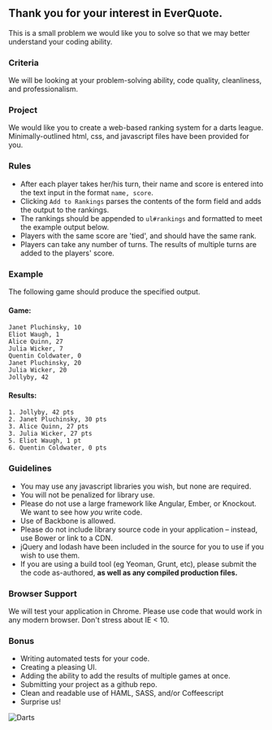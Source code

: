 Thank you for your interest in EverQuote.
---------------------------------------
This is a small problem we would like you to solve so that we may better understand your coding ability.

### Criteria
We will be looking at your problem-solving ability, code quality, cleanliness, and professionalism.

### Project
We would like you to create a web-based ranking system for a darts league. Minimally-outlined html, css, and javascript files have been provided for you.

### Rules
* After each player takes her/his turn, their name and score is entered into the text input in the format `name, score`.
* Clicking `Add to Rankings` parses the contents of the form field and adds the output to the rankings.
* The rankings should be appended to `ul#rankings` and formatted to meet the example output below.
* Players with the same score are 'tied', and should have the same rank.
* Players can take any number of turns. The results of multiple turns are added to the players' score.

### Example
The following game should produce the specified output.

#### Game:
```
Janet Pluchinsky, 10
Eliot Waugh, 1
Alice Quinn, 27
Julia Wicker, 7
Quentin Coldwater, 0
Janet Pluchinsky, 20
Julia Wicker, 20
Jollyby, 42
```

#### Results:
```
1. Jollyby, 42 pts
2. Janet Pluchinsky, 30 pts
3. Alice Quinn, 27 pts
3. Julia Wicker, 27 pts
5. Eliot Waugh, 1 pt
6. Quentin Coldwater, 0 pts
```

### Guidelines
* You may use any javascript libraries you wish, but none are required.
* You will not be penalized for library use.
* Please do not use a large framework like Angular, Ember, or Knockout. We want to see how *you* write code.
* Use of Backbone is allowed.
* Please do not include library source code in your application – instead, use Bower or link to a CDN.
* jQuery and lodash have been included in the source for you to use if you wish to use them.
* If you are using a build tool (eg Yeoman, Grunt, etc), please submit the the code as-authored, **as well as any compiled production files.**

### Browser Support
We will test your application in Chrome. Please use code that would work in any modern browser. Don't stress about IE < 10.

### Bonus
* Writing automated tests for your code.
* Creating a pleasing UI.
* Adding the ability to add the results of multiple games at once.
* Submitting your project as a github repo.
* Clean and readable use of HAML, SASS, and/or Coffeescript
* Surprise us!

![Darts](http://i.imgur.com/NY7MDzi.png)

